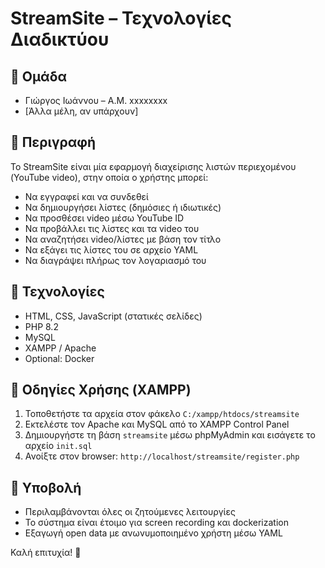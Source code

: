 # StreamSite – Τεχνολογίες Διαδικτύου

## 👥 Ομάδα
- Γιώργος Ιωάννου – Α.Μ. xxxxxxxx
- [Άλλα μέλη, αν υπάρχουν]

## 🎯 Περιγραφή
Το StreamSite είναι μία εφαρμογή διαχείρισης λιστών περιεχομένου (YouTube video), στην οποία ο χρήστης μπορεί:
- Να εγγραφεί και να συνδεθεί
- Να δημιουργήσει λίστες (δημόσιες ή ιδιωτικές)
- Να προσθέσει video μέσω YouTube ID
- Να προβάλλει τις λίστες και τα video του
- Να αναζητήσει video/λίστες με βάση τον τίτλο
- Να εξάγει τις λίστες του σε αρχείο YAML
- Να διαγράψει πλήρως τον λογαριασμό του

## 🧪 Τεχνολογίες
- HTML, CSS, JavaScript (στατικές σελίδες)
- PHP 8.2
- MySQL
- XAMPP / Apache
- Optional: Docker

## 🚀 Οδηγίες Χρήσης (XAMPP)
1. Τοποθετήστε τα αρχεία στον φάκελο `C:/xampp/htdocs/streamsite`
2. Εκτελέστε τον Apache και MySQL από το XAMPP Control Panel
3. Δημιουργήστε τη βάση `streamsite` μέσω phpMyAdmin και εισάγετε το αρχείο `init.sql`
4. Ανοίξτε στον browser: `http://localhost/streamsite/register.php`

## 📄 Υποβολή
- Περιλαμβάνονται όλες οι ζητούμενες λειτουργίες
- Το σύστημα είναι έτοιμο για screen recording και dockerization
- Εξαγωγή open data με ανωνυμοποιημένο χρήστη μέσω YAML

Καλή επιτυχία! 🎉
